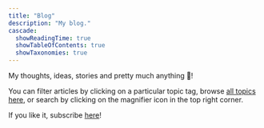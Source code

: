 ```yaml
---
title: "Blog"
description: "My blog."
cascade:
  showReadingTime: true
  showTableOfContents: true
  showTaxonomies: true
---
```

My thoughts, ideas, stories and pretty much anything 🙌!

You can filter articles by clicking on a particular topic tag, browse [all topics here](/topics), or search by clicking on the magnifier icon in the top right corner.

If you like it, subscribe [here](/newsletter)!

<!-- TODO: move each article out of blog or make the domains not start with /blog
-->
